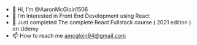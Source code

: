 - 👋 Hi, I’m @AaronMcGloin1506
- 👀 I’m interested in Front End Development using React
- 🌱 Just completed The complete React Fullstack course ( 2021 edition ) on Udemy 
- 📫 How to reach me amcgloin94@gmail.com

<!---
AaronMcGloin1506/AaronMcGloin1506 is a ✨ special ✨ repository because its `README.md` (this file) appears on your GitHub profile.
You can click the Preview link to take a look at your changes.
--->
